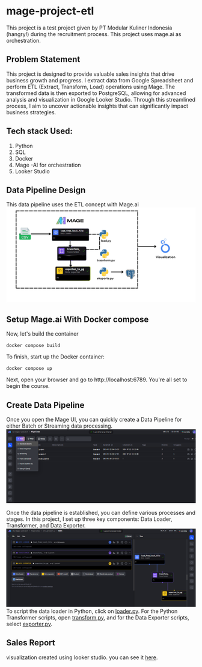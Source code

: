 # mage-project-etl
This project is a test project given by PT Modular Kuliner Indonesia (hangry!) during the recruitment process. This project uses mage.ai as orchestration.

## Problem Statement
This project is designed to provide valuable sales insights that drive business growth and progress. I extract data from Google Spreadsheet and perform ETL (Extract, Transform, Load) operations using Mage. The transformed data is then exported to PostgreSQL, allowing for advanced analysis and visualization in Google Looker Studio. Through this streamlined process, I aim to uncover actionable insights that can significantly impact business strategies.

## Tech stack Used:
1. Python
2. SQL
3. Docker
4. Mage -AI for orchestration
5. Looker Studio

## Data Pipeline Design
This data pipeline uses the ETL concept with Mage.ai
![data_pipeline](assets/designs_pipeline.png)

## Setup Mage.ai With Docker compose
Now, let's build the container
```
docker compose build
```
To finish, start up the Docker container:
```
docker compose up
```
Next, open your browser and go to http://localhost:6789. You're all set to begin the course.

## Create Data Pipeline
Once you open the Mage UI, you can quickly create a Data Pipeline for either Batch or Streaming data processing.
![mage_ui](assets/create_pipeline.png)

Once the data pipeline is established, you can define various processes and stages. In this project, I set up three key components: Data Loader, Transformer, and Data Exporter.
![date_pipeline_mage](assets/Edit_pipeline.PNG)
To script the data loader in Python, click on [loader.py](scripts/loader.py). For the Python Transformer scripts, open [transform.py](scripts/transform.py), and for the Data Exporter scripts, select [exporter.py](scripts/exporter.py).

## Sales Report
visualization created using looker studio. you can see it [here](https://lookerstudio.google.com/s/utn72bqtyLM).